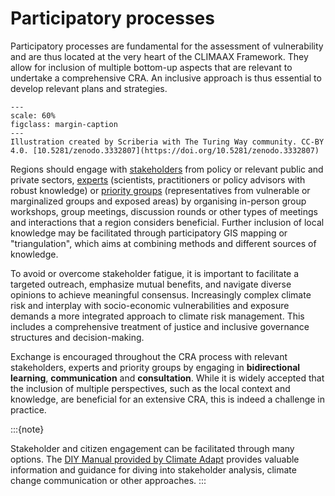 # Participatory processes

Participatory processes are fundamental for the assessment of vulnerability and are thus located at the very heart of the CLIMAAX Framework. They allow for inclusion of multiple bottom-up aspects that are relevant to undertake a comprehensive CRA. An inclusive approach is thus essential to develop relevant plans and strategies.

```{figure} ../../images/illustration/community_exchange.jpg
---
scale: 60%
figclass: margin-caption
---
Illustration created by Scriberia with The Turing Way community. CC-BY 4.0. [10.5281/zenodo.3332807](https://doi.org/10.5281/zenodo.3332807)
```

Regions should engage with [stakeholders](#framework-term-stakeholder) from policy or relevant public and private sectors, [experts](#framework-term-expert) (scientists, practitioners or policy advisors with robust knowledge) or [priority groups](#framework-term-prioritygroup)  (representatives from vulnerable or marginalized groups and exposed areas) by organising in-person group workshops, group meetings, discussion rounds or other types of meetings and interactions that a region considers beneficial. Further inclusion of local knowledge may be facilitated through participatory GIS mapping or "triangulation", which aims at combining methods and different sources of knowledge.

To avoid or overcome stakeholder fatigue, it is important to facilitate a targeted outreach, emphasize mutual benefits, and navigate diverse opinions to achieve meaningful consensus. Increasingly complex climate risk and interplay with socio-economic vulnerabilities and exposure demands a more integrated approach to climate risk management. This includes a comprehensive treatment of justice and inclusive governance structures and decision-making.

Exchange is encouraged throughout the CRA process with relevant stakeholders, experts and priority groups by engaging in **bidirectional learning**, **communication** and **consultation**. While it is widely accepted that the inclusion of multiple perspectives, such as the local context and knowledge, are beneficial for an extensive CRA, this is indeed a challenge in practice. 

:::{note}

Stakeholder and citizen engagement can be facilitated through many options. The [DIY Manual provided by Climate Adapt](https://climate-adapt.eea.europa.eu/en/mission/solutions/citizen-engagement-manual?activeAccordion=e87d5052-caba-474b-8933-72c5ab68603e) provides valuable information and guidance for diving into stakeholder analysis, climate change communication or other approaches.
:::

